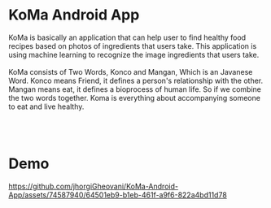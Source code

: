 # KoMa Android App
KoMa is basically an application that can help user to find healthy food recipes based on photos of ingredients that users take. This application is using machine learning to recognize the image ingredients that users take.<br /> <br />
KoMa consists of Two Words, Konco and Mangan, Which is an Javanese Word. Konco means Friend, it defines a person's relationship with the other. Mangan means eat, it defines a bioprocess of human life. So if we combine the two words together. Koma is everything about accompanying someone to eat and live healthy.
<n />


<br /> <br />
# Demo
https://github.com/jhorgiGheovani/KoMa-Android-App/assets/74587940/64501eb9-b1eb-461f-a9f6-822a4bd11d78

